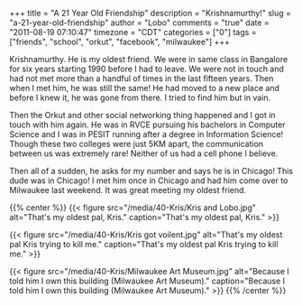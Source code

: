 +++
title = "A 21 Year Old Friendship"
description = "Krishnamurthy!"
slug = "a-21-year-old-friendship"
author = "Lobo"
comments = "true"
date = "2011-08-19 07:10:47"
timezone = "CDT"
categories = ["0"]
tags = ["friends", "school", "orkut", "facebook", "milwaukee"]
+++


Krishnamurthy. He is my oldest friend. We were in same class in Bangalore for six years starting 1990 before I had to leave. We were not in touch and had not met more than a handful of times in the last fifteen years. Then when I met him, he was still the same! He had moved to a new place and before I knew it, he was gone from there. I tried to find him but in vain.

Then the Orkut and other social networking thing happened and I got in touch with him again. He was in RVCE pursuing his bachelors in Computer Science and I was in PESIT running after a degree in Information Science! Though these two colleges were just 5KM apart, the communication between us was extremely rare! Neither of us had a cell phone I believe.

Then all of a sudden, he asks for my number and says he is in Chicago! This dude was in Chicago! I met him once in Chicago and had him come over to Milwaukee last weekend. It was great meeting my oldest friend.

{{% center %}}
{{< figure src="/media/40-Kris/Kris and Lobo.jpg" alt="That's my oldest pal, Kris." caption="That's my oldest pal, Kris." >}}

{{< figure src="/media/40-Kris/Kris got voilent.jpg" alt="That's my oldest pal Kris trying to kill me." caption="That's my oldest pal Kris trying to kill me." >}}

{{< figure src="/media/40-Kris/Milwaukee Art Museum.jpg" alt="Because I told him I own this building (Milwaukee Art Museum)." caption="Because I told him I own this building (Milwaukee Art Museum)." >}}
{{% /center %}}
